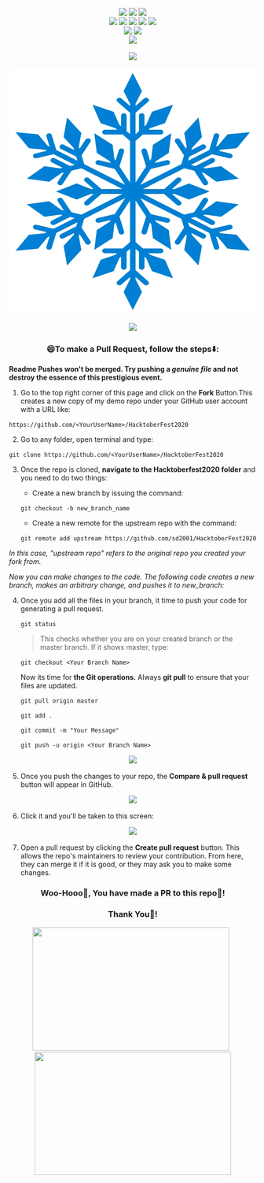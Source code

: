 <p align='center'> 
 <img src="https://img.shields.io/badge/-Hacktoberfest-brightgreen?style=for-the-badge" />
 <img src="https://forthebadge.com/images/badges/built-with-love.svg" />
 <img src="https://img.shields.io/badge/-By%20Swarnabha%20Das-yellow?style=for-the-badge" /><br>
  <img src="https://img.shields.io/github/issues/sd2001/HacktoberFest2020?style=for-the-badge" />
 <img src="https://img.shields.io/github/stars/sd2001/Hacktoberfest2020?style=for-the-badge" />
 <img src="https://img.shields.io/github/forks/sd2001/HacktoberFest2020?style=for-the-badge" />
 <img src="https://img.shields.io/github/contributors/sd2001/HacktoberFest2020?style=for-the-badge" />
 <img src="https://img.shields.io/badge/License-MIT-orange.svg?style=for-the-badge" /><br>
 <img src="https://img.shields.io/github/issues-pr/sd2001/HacktoberFest2020?color=purple&style=for-the-badge" />
 <img src="https://img.shields.io/github/issues-pr-closed-raw/sd2001/HacktoberFest2020?color=purple&style=for-the-badge" /></a><br>
 <img src="https://img.shields.io/github/repo-size/sd2001/HacktoberFest2020?color=ff69b4&style=for-the-badge" />
</p>

<div align="center">
 <p align="center"><img src="https://github.com/sd2001/HacktoberFest2020/blob/master/2.png" /></p>
 <p align="center"><img src="https://raw.githubusercontent.com/acervenky/animated-github-badges/master/assets/acbadge.gif" /></p>
</div>

<p align="center">
 <img src="http://ForTheBadge.com/images/badges/winter-is-coming.svg" />
</p> 

### <p align="center">😄To make a Pull Request, follow the steps⬇️:</p>

**Readme Pushes won't be merged. Try pushing a *genuine file* and not destroy the essence of this prestigious event.**

1. Go to the top right corner of this page and click on the **Fork** Button.This creates a new copy of my demo repo under your GitHub user account with a URL like:
```
https://github.com/<YourUserName>/HacktoberFest2020
```
2. Go to any folder, open terminal and type:
```
git clone https://github.com/<YourUserName>/HacktoberFest2020
```
3. Once the repo is cloned, **navigate to the Hacktoberfest2020 folder** and you need to do two things:

   - Create a new branch by issuing the command:
   
   ```
   git checkout -b new_branch_name
   ```
   - Create a new remote for the upstream repo with the command:

   ```
   git remote add upstream https://github.com/sd2001/HacktoberFest2020
   ```
*In this case, "upstream repo" refers to the original repo you created your fork from.*

*Now you can make changes to the code. The following code creates a new branch, makes an arbitrary change, and pushes it to new_branch:*

4. Once you add all the files in your branch, it time to push your code for generating a pull request.
    ```
    git status
    ```
    > This checks whether you are on your created branch or the master branch. If it shows master, type:
      ```
      git checkout <Your Branch Name>
      ```
      
    Now its time for **the Git operations.** Always **git pull** to ensure that your files are updated.
      ```
      git pull origin master
      ```
      
      ```
      git add .
      ```
      
      ```
      git commit -m "Your Message"
      ```
      
      ```
      git push -u origin <Your Branch Name>
      ```
          
 <p align='center'> 
 <img src="https://github.com/sd2001/HacktoberFest2020/blob/master/6.png" /></a>
 </p>



 
5. Once you push the changes to your repo, the **Compare & pull request** button will appear in GitHub.

<p align='center'> 
 <img src="https://github.com/sd2001/HacktoberFest2020/blob/master/4.png" /></a>
 </p>
 
6. Click it and you'll be taken to this screen:

<p align='center'> 
 <img src="https://github.com/sd2001/HacktoberFest2020/blob/master/5.png" /></a>
 </p>

7. Open a pull request by clicking the **Create pull request** button. This allows the repo's maintainers to review your contribution. From here, they can merge it if it is good, or they may ask you to make some changes.

### <p align="center">**Woo-Hooo🎉, You have made a PR to this repo🥳!**</p>
 
### <p align="center">**Thank You💜!**</p>
 
<p align="center">
 <img width=400px height=250px src="https://media.giphy.com/media/BQAk13taTaKYw/giphy.gif"/>
 <span>&nbsp;</span>
 <img width=400px height=250px src="https://media.giphy.com/media/fsULJFFGv8X3G/giphy.gif"/></p>
